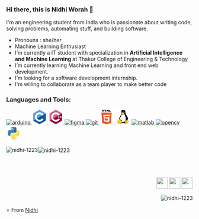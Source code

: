 ### Hi there, this is Nidhi Worah 👋

I'm an engineering student from India who is passionate about writing code, solving problems, automating stuff, and building software.

- Pronouns : she/her
- Machine Learning Enthusiast
- I’m currently a IT student with specialization in <b> Artificial Intelligence and Machine Learning </b> at Thakur College of Engineering & Technology
- I’m currently learning Machine Learning and front end web development. 
- I’m looking for a software development internship. 
- I'm willing to collaborate as a team player to make better code

<h3 align="left">Languages and Tools:</h3>
<p align="left"> <a href="https://www.arduino.cc/" target="_blank" rel="noreferrer"> <img src="https://cdn.worldvectorlogo.com/logos/arduino-1.svg" alt="arduino" width="40" height="40"/> </a>
<a href="https://www.cprogramming.com/" target="_blank" rel="noreferrer"> <img src="https://raw.githubusercontent.com/devicons/devicon/master/icons/c/c-original.svg" alt="c" width="40" height="40"/> </a> 
<a href="https://www.w3schools.com/cpp/" target="_blank" rel="noreferrer"> <img src="https://raw.githubusercontent.com/devicons/devicon/master/icons/cplusplus/cplusplus-original.svg" alt="cplusplus" width="40" height="40"/> </a> 
<a href="https://www.figma.com/" target="_blank" rel="noreferrer"> <img src="https://www.vectorlogo.zone/logos/figma/figma-icon.svg" alt="figma" width="40" height="40"/> </a> 
<a href="https://git-scm.com/" target="_blank" rel="noreferrer"> <img src="https://www.vectorlogo.zone/logos/git-scm/git-scm-icon.svg" alt="git" width="40" height="40"/> </a> 
<a href="https://www.w3.org/html/" target="_blank" rel="noreferrer"> <img src="https://raw.githubusercontent.com/devicons/devicon/master/icons/html5/html5-original-wordmark.svg" alt="html5" width="40" height="40"/> </a> 
<a href="https://www.linux.org/" target="_blank" rel="noreferrer"> <img src="https://raw.githubusercontent.com/devicons/devicon/master/icons/linux/linux-original.svg" alt="linux" width="40" height="40"/> </a>
<a href="https://www.mathworks.com/" target="_blank" rel="noreferrer"> <img src="https://upload.wikimedia.org/wikipedia/commons/2/21/Matlab_Logo.png" alt="matlab" width="40" height="40"/> </a> 
<a href="https://opencv.org/" target="_blank" rel="noreferrer"> <img src="https://www.vectorlogo.zone/logos/opencv/opencv-icon.svg" alt="opencv" width="40" height="40"/> </a>
<a href="https://www.python.org" target="_blank" rel="noreferrer"> <img src="https://raw.githubusercontent.com/devicons/devicon/master/icons/python/python-original.svg" alt="python" width="40" height="40"/> </a> </p>

<img align="center" src="https://github-readme-streak-stats.herokuapp.com/?user=nidhi-1223&" alt="nidhi-1223" />

<img align="left" src="https://github-readme-stats.vercel.app/api/top-langs?username=nidhi-1223&show_icons=true&locale=en&layout=compact" alt="nidhi-1223" />
<br><br><br><br>

<p align="right">
 <a href="https://www.linkedin.com/in/nidhi-worah-85550b212/" alt="Linkedin"><img src="https://github.com/nitish-awasthi/nitish-awasthi/blob/master/174857.png" height="30" width="30"></a>
<a href="https://www.instagram.com/nidhii.___" alt="Facebook"><img src="https://github.com/nitish-awasthi/nitish-awasthi/blob/master/instagram-logo-png-transparent-background-hd-3.png" height="30" width="30"></a>
<a href="mailto:nidhiworah02@gmail.com" alt="Contact me"><img src="https://github.com/nitish-awasthi/nitish-awasthi/blob/master/gmail-512.webp" height="30" width="30"></a>
</p>

<p align="right"> <img src="https://komarev.com/ghpvc/?username=nidhi-1223&label=Profile%20views&color=0e75b6&style=flat" alt="nidhi-1223" /> </p>

⭐️ From [Nidhi](https://github.com/Nidhi-1223)
